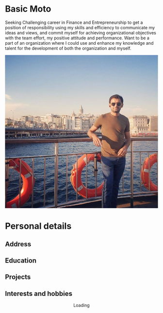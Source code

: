 # Basic Moto
Seeking Challenging career in Finance and Entrepreneurship to get a position of responsibility using my skills and efficiency to communicate my ideas and views, and commit myself for achieving organizational objectives with the team effort, my positive attitude and performance. Want to be a part of an organization where I could use and enhance my knowledge and talent for the development of both the organization and myself.

![MyPicture](Ansar.jpg)

# Personal details
## Address 
## Education
## Projects 
## Interests and hobbies
<center>Loading</center>
